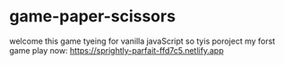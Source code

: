 ﻿# game-paper-scissors
welcome this game tyeing for vanilla javaScript
so tyis poroject my forst game 
play now: https://sprightly-parfait-ffd7c5.netlify.app
